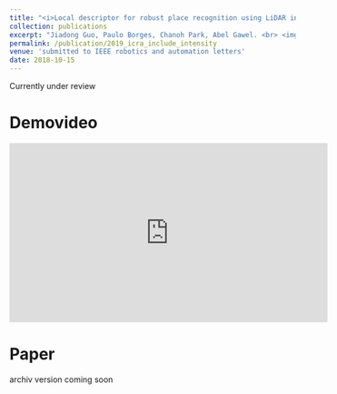 ```yaml
---
title: "<i>Local descriptor for robust place recognition using LiDAR intensities</i>"
collection: publications
excerpt: "Jiadong Guo, Paulo Borges, Chanoh Park, Abel Gawel. <br> <img src='/images/QCAT+GATOR.png'>"
permalink: /publication/2019_icra_include_intensity
venue: 'submitted to IEEE robotics and automation letters'
date: 2018-10-15
---
```


Currently under review

# Demovideo
<iframe width="560" height="315" src="https://www.youtube.com/embed/xfGL8K3DZZ4" frameborder="0" allow="autoplay; encrypted-media"> </iframe> 

# Paper
archiv version coming soon 
